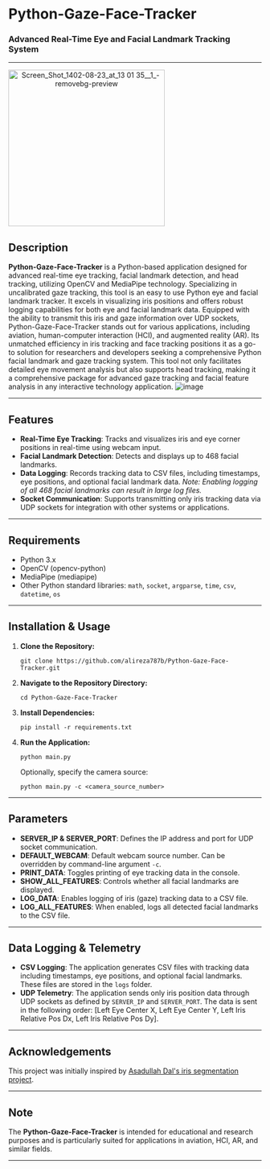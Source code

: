 
# Python-Gaze-Face-Tracker

### Advanced Real-Time Eye and Facial Landmark Tracking System

---
<img width="311" alt="Screen_Shot_1402-08-23_at_13 01 35__1_-removebg-preview" src="https://github.com/alireza787b/Python-Gaze-Face-Tracker/assets/30341941/0e4b8068-9d80-4573-b5e7-2a2a6061c594" style="text-align:center">

## Description
**Python-Gaze-Face-Tracker**  is a Python-based application designed for advanced real-time eye tracking, facial landmark detection, and head tracking, utilizing OpenCV and MediaPipe technology. Specializing in uncalibrated gaze tracking, this tool is an easy to use Python eye and facial landmark tracker. It excels in visualizing iris positions and offers robust logging capabilities for both eye and facial landmark data. Equipped with the ability to transmit this iris and gaze information over UDP sockets, Python-Gaze-Face-Tracker stands out for various applications, including aviation, human-computer interaction (HCI), and augmented reality (AR). Its unmatched efficiency in iris tracking and face tracking positions it as a go-to solution for researchers and developers seeking a comprehensive Python facial landmark and gaze tracking system. This tool not only facilitates detailed eye movement analysis but also supports head tracking, making it a comprehensive package for advanced gaze tracking and facial feature analysis in any interactive technology application.
![image](https://github.com/alireza787b/Python-Gaze-Face-Tracker/assets/30341941/92decbfd-854e-41b5-84a7-23dc1707961f)


---

## Features
- **Real-Time Eye Tracking**: Tracks and visualizes iris and eye corner positions in real-time using webcam input.
- **Facial Landmark Detection**: Detects and displays up to 468 facial landmarks.
- **Data Logging**: Records tracking data to CSV files, including timestamps, eye positions, and optional facial landmark data. *Note: Enabling logging of all 468 facial landmarks can result in large log files.*
- **Socket Communication**: Supports transmitting only iris tracking data via UDP sockets for integration with other systems or applications.

---

## Requirements
- Python 3.x
- OpenCV (opencv-python)
- MediaPipe (mediapipe)
- Other Python standard libraries: `math`, `socket`, `argparse`, `time`, `csv`, `datetime`, `os`

---

## Installation & Usage

1. **Clone the Repository:**
   ```
   git clone https://github.com/alireza787b/Python-Gaze-Face-Tracker.git
   ```

2. **Navigate to the Repository Directory:**
   ```
   cd Python-Gaze-Face-Tracker
   ```

3. **Install Dependencies:**
   ```
   pip install -r requirements.txt
   ```

4. **Run the Application:**
   ```
   python main.py
   ```

   Optionally, specify the camera source:
   ```
   python main.py -c <camera_source_number>
   ```

---

## Parameters
- **SERVER_IP & SERVER_PORT**: Defines the IP address and port for UDP socket communication.
- **DEFAULT_WEBCAM**: Default webcam source number. Can be overridden by command-line argument `-c`.
- **PRINT_DATA**: Toggles printing of eye tracking data in the console.
- **SHOW_ALL_FEATURES**: Controls whether all facial landmarks are displayed.
- **LOG_DATA**: Enables logging of iris (gaze) tracking data to a CSV file.
- **LOG_ALL_FEATURES**: When enabled, logs all detected facial landmarks to the CSV file.

---

## Data Logging & Telemetry
- **CSV Logging**: The application generates CSV files with tracking data including timestamps, eye positions, and optional facial landmarks. These files are stored in the `logs` folder.
- **UDP Telemetry**: The application sends only iris position data through UDP sockets as defined by `SERVER_IP` and `SERVER_PORT`. The data is sent in the following order: [Left Eye Center X, Left Eye Center Y, Left Iris Relative Pos Dx, Left Iris Relative Pos Dy].

---

## Acknowledgements
This project was initially inspired by [Asadullah Dal's iris segmentation project](https://github.com/Asadullah-Dal17/iris-Segmentation-mediapipe-python).

---

## Note
The **Python-Gaze-Face-Tracker** is intended for educational and research purposes and is particularly suited for applications in aviation, HCI, AR, and similar fields.

---
